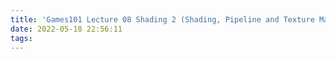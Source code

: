 ```yaml
---
title: 'Games101 Lecture 08 Shading 2 (Shading, Pipeline and Texture Mapping) 笔记'
date: 2022-05-18 22:56:11
tags:
---
```

